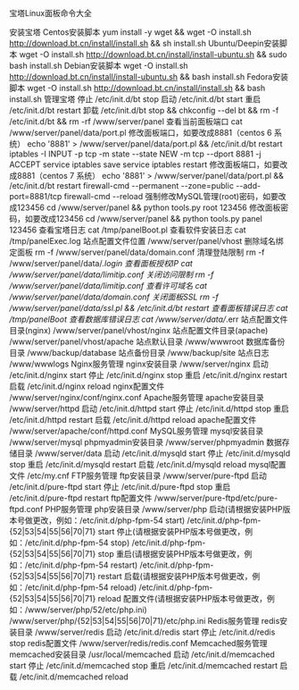 宝塔Linux面板命令大全

安装宝塔
Centos安装脚本
yum install -y wget && wget -O install.sh http://download.bt.cn/install/install.sh && sh install.sh
Ubuntu/Deepin安装脚本
wget -O install.sh http://download.bt.cn/install/install-ubuntu.sh && sudo bash install.sh
Debian安装脚本
wget -O install.sh http://download.bt.cn/install/install-ubuntu.sh && bash install.sh
Fedora安装脚本
wget -O install.sh http://download.bt.cn/install/install.sh && bash install.sh
管理宝塔
停止
/etc/init.d/bt stop
启动
/etc/init.d/bt start
重启
/etc/init.d/bt restart
卸载
/etc/init.d/bt stop && chkconfig --del bt && rm -f /etc/init.d/bt && rm -rf /www/server/panel
查看当前面板端口
cat /www/server/panel/data/port.pl
修改面板端口，如要改成8881（centos 6 系统）
echo '8881' > /www/server/panel/data/port.pl && /etc/init.d/bt restart
iptables -I INPUT -p tcp -m state --state NEW -m tcp --dport 8881 -j ACCEPT
service iptables save
service iptables restart
修改面板端口，如要改成8881（centos 7 系统）
echo '8881' > /www/server/panel/data/port.pl && /etc/init.d/bt restart
firewall-cmd --permanent --zone=public --add-port=8881/tcp
firewall-cmd --reload
强制修改MySQL管理(root)密码，如要改成123456
cd /www/server/panel && python tools.py root 123456
修改面板密码，如要改成123456
cd /www/server/panel && python tools.py panel 123456
查看宝塔日志
cat /tmp/panelBoot.pl
查看软件安装日志
cat /tmp/panelExec.log
站点配置文件位置
/www/server/panel/vhost
删除域名绑定面板
rm -f /www/server/panel/data/domain.conf
清理登陆限制
rm -f /www/server/panel/data/*.login
查看面板授权IP
cat /www/server/panel/data/limitip.conf
关闭访问限制
rm -f /www/server/panel/data/limitip.conf
查看许可域名
cat /www/server/panel/data/domain.conf
关闭面板SSL
rm -f /www/server/panel/data/ssl.pl && /etc/init.d/bt restart
查看面板错误日志
cat /tmp/panelBoot
查看数据库错误日志
cat /www/server/data/*.err
站点配置文件目录(nginx)
/www/server/panel/vhost/nginx
站点配置文件目录(apache)
/www/server/panel/vhost/apache
站点默认目录
/www/wwwroot
数据库备份目录
/www/backup/database
站点备份目录
/www/backup/site
站点日志
/www/wwwlogs
Nginx服务管理
nginx安装目录
/www/server/nginx
启动
/etc/init.d/nginx start
停止
/etc/init.d/nginx stop
重启
/etc/init.d/nginx restart
启载
/etc/init.d/nginx reload
nginx配置文件
/www/server/nginx/conf/nginx.conf
Apache服务管理
apache安装目录
/www/server/httpd
启动
/etc/init.d/httpd start
停止
/etc/init.d/httpd stop
重启
/etc/init.d/httpd restart
启载
/etc/init.d/httpd reload
apache配置文件
/www/server/apache/conf/httpd.conf
MySQL服务管理
mysql安装目录
/www/server/mysql
phpmyadmin安装目录
/www/server/phpmyadmin
数据存储目录
/www/server/data
启动
/etc/init.d/mysqld start
停止
/etc/init.d/mysqld stop
重启
/etc/init.d/mysqld restart
启载
/etc/init.d/mysqld reload
mysql配置文件
/etc/my.cnf
FTP服务管理
ftp安装目录
/www/server/pure-ftpd
启动
/etc/init.d/pure-ftpd start
停止
/etc/init.d/pure-ftpd stop
重启
/etc/init.d/pure-ftpd restart
ftp配置文件
/www/server/pure-ftpd/etc/pure-ftpd.conf
PHP服务管理
php安装目录
/www/server/php
启动(请根据安装PHP版本号做更改，例如：/etc/init.d/php-fpm-54 start)
/etc/init.d/php-fpm-{52|53|54|55|56|70|71} start
停止(请根据安装PHP版本号做更改，例如：/etc/init.d/php-fpm-54 stop)
/etc/init.d/php-fpm-{52|53|54|55|56|70|71} stop
重启(请根据安装PHP版本号做更改，例如：/etc/init.d/php-fpm-54 restart)
/etc/init.d/php-fpm-{52|53|54|55|56|70|71} restart
启载(请根据安装PHP版本号做更改，例如：/etc/init.d/php-fpm-54 reload)
/etc/init.d/php-fpm-{52|53|54|55|56|70|71} reload
配置文件(请根据安装PHP版本号做更改，例如：/www/server/php/52/etc/php.ini)
/www/server/php/{52|53|54|55|56|70|71}/etc/php.ini
Redis服务管理
redis安装目录
/www/server/redis
启动
/etc/init.d/redis start
停止
/etc/init.d/redis stop
redis配置文件
/www/server/redis/redis.conf
Memcached服务管理
memcached安装目录
/usr/local/memcached
启动
/etc/init.d/memcached start
停止
/etc/init.d/memcached stop
重启
/etc/init.d/memcached restart
启载
/etc/init.d/memcached reload
